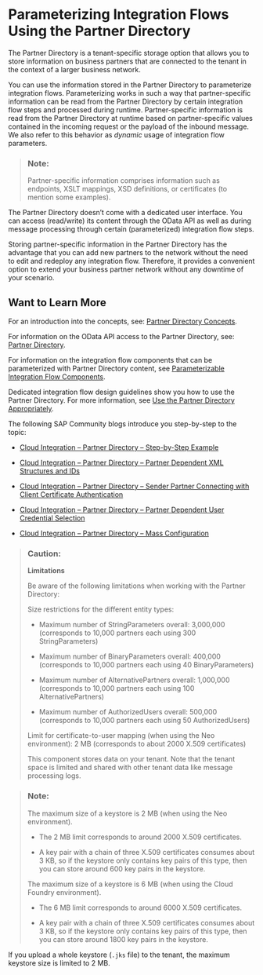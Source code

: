 <!-- loiob7812a546ab14de6aa0a7c919d8272bb -->

# Parameterizing Integration Flows Using the Partner Directory

The Partner Directory is a tenant-specific storage option that allows you to store information on business partners that are connected to the tenant in the context of a larger business network.

You can use the information stored in the Partner Directory to parameterize integration flows. Parameterizing works in such a way that partner-specific information can be read from the Partner Directory by certain integration flow steps and processed during runtime. Partner-specific information is read from the Partner Directory at runtime based on partner-specific values contained in the incoming request or the payload of the inbound message. We also refer to this behavior as *dynamic* usage of integration flow parameters.

> ### Note:  
> Partner-specific information comprises information such as endpoints, XSLT mappings, XSD definitions, or certificates \(to mention some examples\).

The Partner Directory doesn’t come with a dedicated user interface. You can access \(read/write\) its content through the OData API as well as during message processing through certain \(parameterized\) integration flow steps.

Storing partner-specific information in the Partner Directory has the advantage that you can add new partners to the network without the need to edit and redeploy any integration flow. Therefore, it provides a convenient option to extend your business partner network without any downtime of your scenario.



<a name="loiob7812a546ab14de6aa0a7c919d8272bb__section_i5k_fkn_2gb"/>

## Want to Learn More

For an introduction into the concepts, see: [Partner Directory Concepts](partner-directory-concepts-f917d6e.md).

For information on the OData API access to the Partner Directory, see: [Partner Directory](partner-directory-0fe80dc.md).

For information on the integration flow components that can be parameterized with Partner Directory content, see [Parameterizable Integration Flow Components](parameterizable-integration-flow-components-1aa4ba7.md).

Dedicated integration flow design guidelines show you how to use the Partner Directory. For more information, see [Use the Partner Directory Appropriately](use-the-partner-directory-appropriately-6e00412.md).

The following SAP Community blogs introduce you step-by-step to the topic:

-   [Cloud Integration – Partner Directory – Step-by-Step Example](https://blogs.sap.com/2017/07/25/cloud-integration-partner-directory-step-by-step-example/)

-   [Cloud Integration – Partner Directory – Partner Dependent XML Structures and IDs](https://blogs.sap.com/2017/08/22/cloud-integration-partner-directory-partner-dependent-xml-structures-and-ids/)

-   [Cloud Integration – Partner Directory – Sender Partner Connecting with Client Certificate Authentication](https://blogs.sap.com/2017/08/24/cloud-integration-partner-directory-sender-partner-connecting-with-client-certificate-authentication/)

-   [Cloud Integration – Partner Directory – Partner Dependent User Credential Selection](https://blogs.sap.com/2017/08/25/cloud-integration-partner-directory-partner-dependent-user-credential-selection/)

-   [Cloud Integration – Partner Directory – Mass Configuration](https://blogs.sap.com/2017/08/25/cloud-integration-partner-directory-mass-configuration/)




> ### Caution:  
> **Limitations**
> 
> Be aware of the following limitations when working with the Partner Directory:
> 
> Size restrictions for the different entity types:
> 
> -   Maximum number of StringParameters overall: 3,000,000 \(corresponds to 10,000 partners each using 300 StringParameters\)
> 
> -   Maximum number of BinaryParameters overall: 400,000 \(corresponds to 10,000 partners each using 40 BinaryParameters\)
> 
> -   Maximum number of AlternativePartners overall: 1,000,000 \(corresponds to 10,000 partners each using 100 AlternativePartners\)
> 
> -   Maximum number of AuthorizedUsers overall: 500,000 \(corresponds to 10,000 partners each using 50 AuthorizedUsers\)
> 
> 
> Limit for certificate-to-user mapping \(when using the Neo environment\): 2 MB \(corresponds to about 2000 X.509 certificates\)
> 
> This component stores data on your tenant. Note that the tenant space is limited and shared with other tenant data like message processing logs.



> ### Note:  
> The maximum size of a keystore is 2 MB \(when using the Neo environment\).
> 
> -   The 2 MB limit corresponds to around 2000 X.509 certificates.
> 
> -   A key pair with a chain of three X.509 certificates consumes about 3 KB, so if the keystore only contains key pairs of this type, then you can store around 600 key pairs in the keystore.
> 
> 
> The maximum size of a keystore is 6 MB \(when using the Cloud Foundry environment\).
> 
> -   The 6 MB limit corresponds to around 6000 X.509 certificates.
> 
> -   A key pair with a chain of three X.509 certificates consumes about 3 KB, so if the keystore only contains key pairs of this type, then you can store around 1800 key pairs in the keystore.

If you upload a whole keystore \(`.jks` file\) to the tenant, the maximum keystore size is limited to 2 MB.

